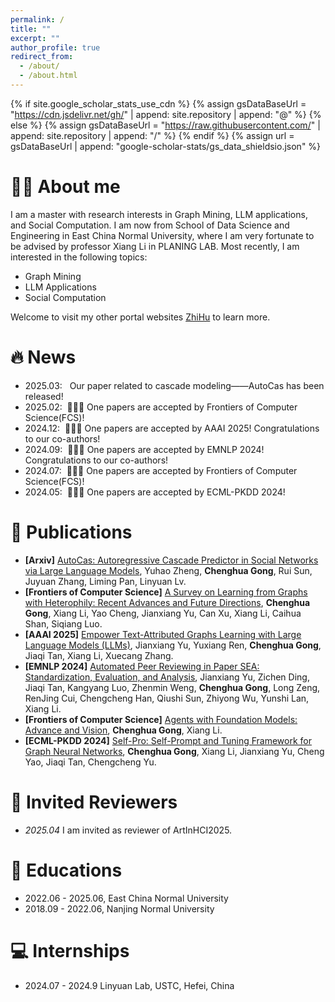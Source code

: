 ```yaml
---
permalink: /
title: ""
excerpt: ""
author_profile: true
redirect_from: 
  - /about/
  - /about.html
---
```


{% if site.google_scholar_stats_use_cdn %}
{% assign gsDataBaseUrl = "https://cdn.jsdelivr.net/gh/" | append: site.repository | append: "@" %}
{% else %}
{% assign gsDataBaseUrl = "https://raw.githubusercontent.com/" | append: site.repository | append: "/" %}
{% endif %}
{% assign url = gsDataBaseUrl | append: "google-scholar-stats/gs_data_shieldsio.json" %}

<span class='anchor' id='about-me'></span>

# 🤵🏻 About me
I am a master with research interests in Graph Mining, LLM applications, and Social Computation. I am now from School of Data Science and Engineering in East China Normal University, where I am very fortunate to be advised by professor Xiang Li in PLANING LAB. Most recently, I am interested in the following topics:
- Graph Mining
- LLM Applications
- Social Computation
  
Welcome to visit my other portal websites [ZhiHu](https://www.zhihu.com/people/coldwater-33/posts) to learn more. 

# 🔥 News
- 2025.03: &nbsp; Our paper related to cascade modeling——AutoCas has been released!
- 2025.02: &nbsp;🎉🎉🎉 One papers are accepted by Frontiers of Computer Science(FCS)!
- 2024.12: &nbsp;🎉🎉🎉 One papers are accepted by AAAI 2025! Congratulations to our co-authors!
- 2024.09: &nbsp;🎉🎉🎉 One papers are accepted by EMNLP 2024! Congratulations to our co-authors!
- 2024.07: &nbsp;🎉🎉🎉 One papers are accepted by Frontiers of Computer Science(FCS)!
- 2024.05: &nbsp;🎉🎉🎉 One papers are accepted by ECML-PKDD 2024!

# 📝 Publications 
- **[Arxiv]** [AutoCas: Autoregressive Cascade Predictor in Social Networks via Large Language Models](https://arxiv.org/abs/2502.18040), Yuhao Zheng, **Chenghua Gong**, Rui Sun, Juyuan Zhang, Liming Pan, Linyuan Lv.
- **[Frontiers of Computer Science]** [A Survey on Learning from Graphs with Heterophily: Recent Advances and Future Directions](https://arxiv.org/abs/2401.09769), **Chenghua Gong**, Xiang Li, Yao Cheng, Jianxiang Yu, Can Xu, Xiang Li, Caihua Shan, Siqiang Luo.
- **[AAAI 2025]** [Empower Text-Attributed Graphs Learning with Large Language Models (LLMs)](https://arxiv.org/abs/2401.09769), Jianxiang Yu, Yuxiang Ren, **Chenghua Gong**, Jiaqi Tan, Xiang Li, Xuecang Zhang. 
- **[EMNLP 2024]** [Automated Peer Reviewing in Paper SEA: Standardization, Evaluation, and Analysis](https://arxiv.org/abs/2407.12857), Jianxiang Yu, Zichen Ding, Jiaqi Tan, Kangyang Luo, Zhenmin Weng, **Chenghua Gong**, Long Zeng, RenJing Cui, Chengcheng Han, Qiushi Sun, Zhiyong Wu, Yunshi Lan, Xiang Li. 
- **[Frontiers of Computer Science]** [Agents with Foundation Models: Advance and Vision](https://link.springer.com/article/10.1007/s11704-024-40311-2), **Chenghua Gong**, Xiang Li. 
- **[ECML-PKDD 2024]** [Self-Pro: Self-Prompt and Tuning Framework for Graph Neural Networks](https://arxiv.org/abs/2310.10362), **Chenghua Gong**, Xiang Li, Jianxiang Yu, Cheng Yao, Jiaqi Tan, Chengcheng Yu. 

# 💬 Invited Reviewers
- *2025.04* I am invited as reviewer of ArtInHCI2025.

# 📖 Educations
- 2022.06 - 2025.06, East China Normal University
- 2018.09 - 2022.06, Nanjing Normal University 

# 💻 Internships
- 2024.07 - 2024.9 Linyuan Lab, USTC, Hefei, China
